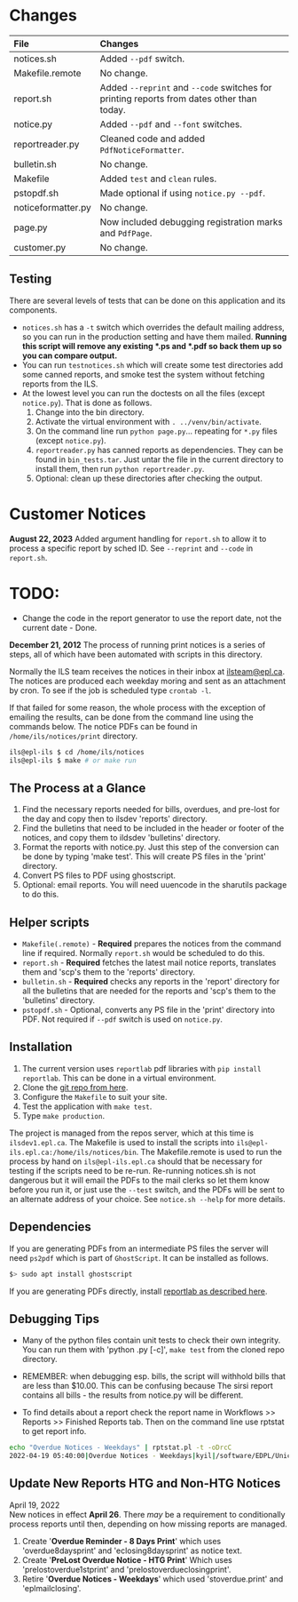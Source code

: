 # Changes
| **File** | **Changes** |
|:---|:---|
| notices.sh | Added `--pdf` switch. |
| Makefile.remote | No change. |
| report.sh | Added `--reprint` and `--code` switches for printing reports from dates other than today. |
| notice.py | Added `--pdf` and `--font` switches. |
| reportreader.py | Cleaned code and added `PdfNoticeFormatter`. |
| bulletin.sh | No change. |
| Makefile | Added `test` and `clean` rules. |
| pstopdf.sh | Made optional if using `notice.py --pdf`. |
| noticeformatter.py | No change. |
| page.py | Now included debugging registration marks and `PdfPage`. |
| customer.py | No change. |

## Testing
There are several levels of tests that can be done on this application and its components. 
* `notices.sh` has a `-t` switch which overrides the default mailing address, so you can run in the production setting and have them mailed. **Running this script will remove any existing \*.ps and \*.pdf so back them up so you can compare output.**
* You can run `testnotices.sh` which will create some test directories add some canned reports, and smoke test the system without fetching reports from the ILS.
* At the lowest level you can run the doctests on all the files (except `notice.py`). That is done as follows.
  1) Change into the bin directory.
  2) Activate the virtual environment with `. ../venv/bin/activate`.
  3) On the command line run `python page.py`... repeating for `*.py` files (except `notice.py`).
  5) `reportreader.py` has canned reports as dependencies. They can be found in `bin_tests.tar`. Just untar the file in the current directory to install them, then run `python reportreader.py`. 
  6) Optional: clean up these directories after checking the output. 

# Customer Notices
**August 22, 2023**
Added argument handling for `report.sh` to allow it to process a specific report by sched ID. See `--reprint` and `--code` in `report.sh`.

# TODO:
* Change the code in the report generator to use the report date, not the current date - Done.

**December 21, 2012**
The process of running print notices is a series of steps, all of which have been automated with scripts in this directory.

Normally the ILS team receives the notices in their inbox at ilsteam@epl.ca. The notices are produced each weekday moring and sent as an attachment by cron. To see if the job is scheduled type ```crontab -l```.

If that failed for some reason, the whole process with the exception of emailing the results, can be done from the command line using the commands below. The notice PDFs can be found in ```/home/ils/notices/print``` directory.
```bash
ils@epl-ils $ cd /home/ils/notices
ils@epl-ils $ make # or make run
```

## The Process at a Glance
1) Find the necessary reports needed for bills, overdues, and pre-lost for the day and copy then to ilsdev 'reports' directory.
2) Find the bulletins that need to be included in the header or footer of the notices, and copy them to ildsdev 'bulletins' directory.
3) Format the reports with notice.py. Just this step of the conversion can be done by typing 'make test'. This will create PS files 
   in the 'print' directory.
4) Convert PS files to PDF using ghostscript.
5) Optional: email reports. You will need uuencode in the sharutils package to do this.

## Helper scripts
- ```Makefile(.remote)``` - **Required** prepares the notices from the command line if required. Normally ```report.sh``` would be scheduled to do this.
- ```report.sh``` - **Required** fetches the latest mail notice reports, translates them and 'scp's them to the 'reports' directory.
- ```bulletin.sh``` - **Required** checks any reports in the 'report' directory for all the bulletins that are needed for the reports and 'scp's them to the 'bulletins' directory.
- ```pstopdf.sh``` - Optional, converts any PS file in the 'print' directory into PDF. Not required if `--pdf` switch is used on `notice.py`.

## Installation
1) The current version uses `reportlab` pdf libraries with `pip install reportlab`. This can be done in a virtual environment.
2) Clone the [git repo from here](https://github.com/Edmonton-Public-Library/notices).
3) Configure the `Makefile` to suit your site.
4) Test the application with `make test`.
5) Type `make production`.


The project is managed from the repos server, which at this time is ```ilsdev1.epl.ca```. The Makefile is used to install the scripts into ```ils@epl-ils.epl.ca:/home/ils/notices/bin```. The Makefile.remote is used to run the process by hand on ```ils@epl-ils.epl.ca``` should that be necessary for testing if the scripts need to be re-run. Re-running notices.sh is not dangerous but it will email the PDFs to the mail clerks so let them know before you run it, or just use the ```--test``` switch, and the PDFs will be sent to an alternate address of your choice. See ```notice.sh --help``` for more details.

## Dependencies
If you are generating PDFs from an intermediate PS files the server will need `ps2pdf` which is part of `GhostScript`. It can be installed as follows.
```bash
$> sudo apt install ghostscript
```

If you are generating PDFs directly, install [reportlab as described here](#installation).

## Debugging Tips
* Many of the python files contain unit tests to check their own integrity. You can run them with 'python <file>.py [-c]', `make test` from the cloned repo directory. 

* REMEMBER: when debugging esp. bills, the script will withhold bills that are less than $10.00. This can be confusing because
The sirsi report contains all bills - the results from notice.py will be different. 

* To find details about a report check the report name in Workflows >> Reports >> Finished Reports tab. Then on the command line use rptstat to get report info.
```bash
echo "Overdue Notices - Weekdays" | rptstat.pl -t -oDrcC
2022-04-19 05:40:00|Overdue Notices - Weekdays|kyil|/software/EDPL/Unicorn/Rptprint/kyil.prn
```

## Update New Reports HTG and Non-HTG Notices
April 19, 2022  
New notices in effect **April 26**. There _may_ be a requirement to conditionally process reports until then, depending on how missing reports are managed.

1) Create '**Overdue Reminder - 8 Days Print**' which uses 'overdue8daysprint' and 'eclosing8daysprint' as notice text.
2) Create '**PreLost Overdue Notice - HTG Print**' Which uses 'prelostoverdue1stprint' and 'prelostoverdueclosingprint'.
3) Retire '**Overdue Notices - Weekdays**' which used 'stoverdue.print' and 'eplmailclosing'.
